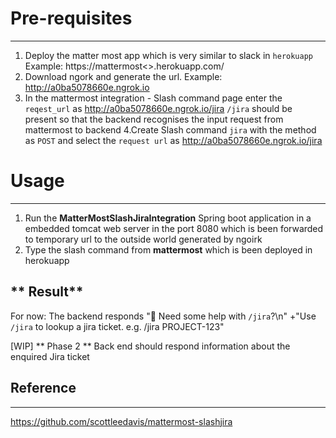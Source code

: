 # Pre-requisites
-----------------
1. Deploy the matter most app which is very similar to slack in `herokuapp`
Example: https://mattermost<>.herokuapp.com/
2. Download ngork and generate the url. Example: http://a0ba5078660e.ngrok.io
3. In the mattermost integration - Slash command  page enter the `reqest_url` as http://a0ba5078660e.ngrok.io/jira
`/jira` should be present so that the backend recognises the input request from mattermost to backend
4.Create Slash command `jira` with the method as `POST` and select the `request url` as 
http://a0ba5078660e.ngrok.io/jira

# Usage
-----------------
1. Run the **MatterMostSlashJiraIntegration** Spring boot application in a embedded tomcat web server in the port 8080 which is been forwarded to temporary url to the outside world generated by ngoirk
2. Type the slash command from **mattermost** which is been deployed in herokuapp

** Result** 
-----------
For now:
The backend responds 
":wave: Need some help with `/jira`?\n" +"Use `/jira` to lookup a jira ticket.  e.g. /jira PROJECT-123"
   

[WIP] 
** Phase 2 **
Back end should respond information about the enquired Jira ticket

## Reference
-------------
https://github.com/scottleedavis/mattermost-slashjira
